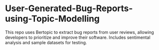 # User-Generated-Bug-Reports-using-Topic-Modelling
This repo uses Bertopic to extract bug reports from user reviews, allowing developers to prioritize and improve their software. Includes sentimental analysis and sample datasets for testing.
